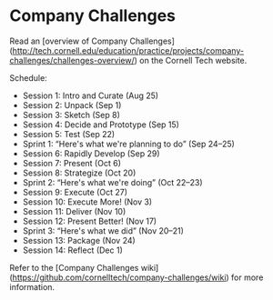 # Company Challenges

Read an [overview of Company Challenges] (http://tech.cornell.edu/education/practice/projects/company-challenges/challenges-overview/) on the Cornell Tech website.

Schedule:

* Session 1: Intro and Curate (Aug 25)
* Session 2: Unpack (Sep 1)
* Session 3: Sketch (Sep 8)
* Session 4: Decide and Prototype (Sep 15)
* Session 5: Test (Sep 22)
* Sprint 1: “Here's what we're planning to do” (Sep 24–25)
* Session 6: Rapidly Develop (Sep 29)
* Session 7: Present (Oct 6)
* Session 8: Strategize (Oct 20)
* Sprint 2: “Here's what we're doing” (Oct 22–23)
* Session 9: Execute (Oct 27)
* Session 10: Execute More! (Nov 3)
* Session 11: Deliver (Nov 10)
* Session 12: Present Better! (Nov 17)
* Sprint 3: “Here's what we did” (Nov 20–21)
* Session 13: Package (Nov 24)
* Session 14: Reflect (Dec 1)

Refer to the [Company Challenges wiki] (https://github.com/cornelltech/company-challenges/wiki) for more information.

